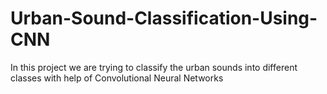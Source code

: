 # Urban-Sound-Classification-Using-CNN
In this project we are trying to classify the urban sounds into different classes with help of Convolutional Neural Networks
